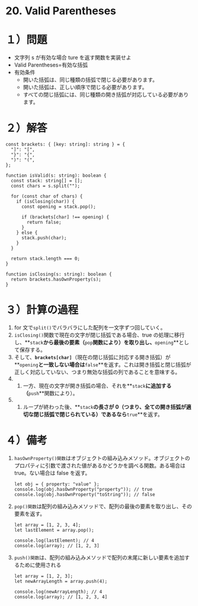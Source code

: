 # **20. Valid Parentheses**

# １）問題

- 文字列 s が有効な場合 ture を返す関数を実装せよ
- Valid Parentheses=有効な括弧
- 有効条件
  - 開いた括弧は、同じ種類の括弧で閉じる必要があります。
  - 開いた括弧は、正しい順序で閉じる必要があります。
  - すべての閉じ括弧には、同じ種類の開き括弧が対応している必要があります。

# ２）解答

```tsx
const brackets: { [key: string]: string } = {
  "]": "[",
  "}": "{",
  ")": "(",
};

function isValid(s: string): boolean {
  const stack: string[] = [];
  const chars = s.split("");

  for (const char of chars) {
    if (isClosing(char)) {
      const opening = stack.pop();

      if (brackets[char] !== opening) {
        return false;
      }
    } else {
      stack.push(char);
    }
  }

  return stack.length === 0;
}

function isClosing(s: string): boolean {
  return brackets.hasOwnProperty(s);
}
```

# ３）計算の過程

1. for 文で`split()`でバラバラにした配列を一文字ずつ回していく。
2. `isClosing()`関数で現在の文字が閉じ括弧である場合、true の処理に移行し、**`stack`**から最後の要素（**`pop`**関数により）を取り出し、**`opening`**として保存する。
3. そして、**`brackets[char]`**（現在の閉じ括弧に対応する開き括弧）が**`opening`**と一致しない場合は**`false`**を返す。これは開き括弧と閉じ括弧が正しく対応していない、つまり無効な括弧の列であることを意味する。
4. 1. 一方、現在の文字が開き括弧の場合、それを**`stack`**に追加する（**`push`**関数により）。
5. 1. ループが終わった後、**`stack`**の長さが 0（つまり、全ての開き括弧が適切な閉じ括弧で閉じられている）であるなら**`true`**を返す。

# ４）備考

1. `hasOwnProperty()関数`はオブジェクトの組み込みメソッド。オブジェクトのプロパティに引数で渡された値があるかどうかを調べる関数。ある場合は true。ない場合は false を返す。

   ```tsx
   let obj = { property: "value" };
   console.log(obj.hasOwnProperty("property")); // true
   console.log(obj.hasOwnProperty("toString")); // false
   ```

2. `pop()関数`は配列の組み込みメソッドで、配列の最後の要素を取り出し、その要素を返す。

   ```tsx
   let array = [1, 2, 3, 4];
   let lastElement = array.pop();

   console.log(lastElement); // 4
   console.log(array); // [1, 2, 3]
   ```

3. `push()関数`は、配列の組み込みメソッドで配列の末尾に新しい要素を追加するために使用される

   ```tsx
   let array = [1, 2, 3];
   let newArrayLength = array.push(4);

   console.log(newArrayLength); // 4
   console.log(array); // [1, 2, 3, 4]
   ```
